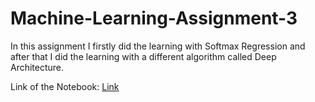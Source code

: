# Machine-Learning-Assignment-3
In this assignment I firstly did the learning with Softmax Regression and after that I did the learning with a different algorithm called Deep Architecture.

Link of the Notebook: [Link](https://www.linkedin.com/in/kooroshoo/)
